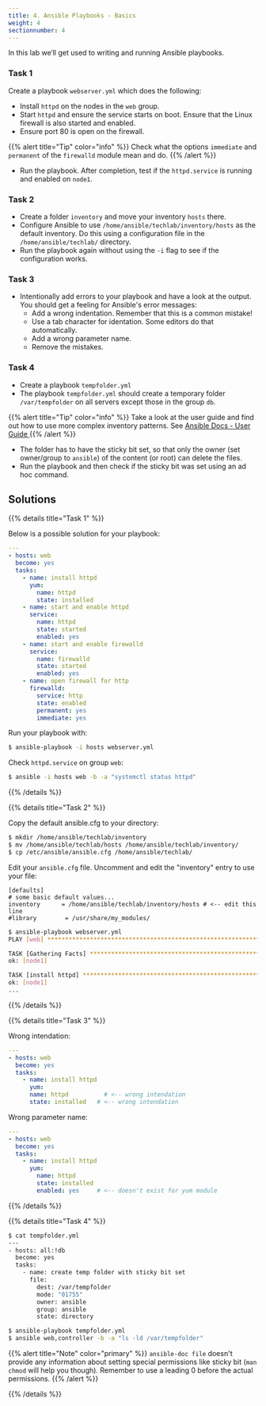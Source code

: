 ```yaml
---
title: 4. Ansible Playbooks - Basics
weight: 4
sectionnumber: 4
---
```


In this lab we’ll get used to writing and running Ansible playbooks.

### Task 1

Create a playbook `webserver.yml` which does the following:

- Install `httpd` on the nodes in the `web` group.
- Start `httpd` and ensure the service starts on boot. Ensure that the Linux firewall is also started and enabled.
- Ensure port 80 is open on the firewall.

{{% alert title="Tip" color="info" %}}
Check what the options `immediate` and `permanent` of the `firewalld` module mean and do.
{{% /alert %}}

- Run the playbook. After completion, test if the `httpd.service` is running and enabled on `node1`.

### Task 2

- Create a folder `inventory` and move your inventory `hosts` there.
- Configure Ansible to use `/home/ansible/techlab/inventory/hosts` as the default inventory. Do this using a configuration file in the `/home/ansible/techlab/` directory.
- Run the playbook again without using the `-i` flag to see if the configuration works.

### Task 3

- Intentionally add errors to your playbook and have a look at the output. You should get a feeling for Ansible's error messages:
  - Add a wrong indentation. Remember that this is a common mistake!
  - Use a tab character for identation. Some editors do that automatically.
  - Add a wrong parameter name.
  - Remove the mistakes.

### Task 4

- Create a playbook `tempfolder.yml`
- The playbook `tempfolder.yml` should create a temporary folder `/var/tempfolder` on all servers except those in the group `db`.

{{% alert title="Tip" color="info" %}}
Take a look at the user guide and find out how to use more complex inventory patterns.
See [Ansible Docs - User Guide ](https://docs.ansible.com/ansible/latest/user_guide/intro_patterns.html#common-patterns)
{{% /alert %}}

- The folder has to have the sticky bit set, so that only the owner (set owner/group to `ansible`) of the content (or root) can delete the files.
- Run the playbook and then check if the sticky bit was set using an ad hoc command.

## Solutions

{{% details title="Task 1" %}}

Below is a possible solution for your playbook:

```yaml
---
- hosts: web
  become: yes
  tasks:
    - name: install httpd
      yum:
        name: httpd
        state: installed
    - name: start and enable httpd
      service:
        name: httpd
        state: started
        enabled: yes
    - name: start and enable firewalld
      service:
        name: firewalld
        state: started
        enabled: yes
    - name: open firewall for http
      firewalld:
        service: http
        state: enabled
        permanent: yes
        immediate: yes
```

Run your playbook with:

```bash
$ ansible-playbook -i hosts webserver.yml
```

Check `httpd.service` on group `web`:

```bash
$ ansible -i hosts web -b -a "systemctl status httpd"
```
{{% /details %}}

{{% details title="Task 2" %}}

Copy the default ansible.cfg to your directory:

```bash
$ mkdir /home/ansible/techlab/inventory
$ mv /home/ansible/techlab/hosts /home/ansible/techlab/inventory/
$ cp /etc/ansible/ansible.cfg /home/ansible/techlab/
```

Edit your `ansible.cfg` file. Uncomment and edit the "inventory" entry to use your file:

```
[defaults]
# some basic default values...
inventory      = /home/ansible/techlab/inventory/hosts # <-- edit this line
#library        = /usr/share/my_modules/
```

```bash
$ ansible-playbook webserver.yml
PLAY [web] ***********************************************************************

TASK [Gathering Facts] ***********************************************************
ok: [node1]

TASK [install httpd] *************************************************************
ok: [node1]
...
```
{{% /details %}}

{{% details title="Task 3" %}}

Wrong intendation:

```yaml
---
- hosts: web
  become: yes
  tasks:
    - name: install httpd
      yum:
      name: httpd	       # <-- wrong intendation
      state: installed   # <-- wrong intendation
```

Wrong parameter name:

```yaml
---
- hosts: web
  become: yes
  tasks:
    - name: install httpd
      yum:
        name: httpd
        state: installed
        enabled: yes     # <-- doesn't exist for yum module
```

{{% /details %}}

{{% details title="Task 4" %}}
```bash
$ cat tempfolder.yml
---
- hosts: all:!db
  become: yes
  tasks:
    - name: create temp folder with sticky bit set
      file:
        dest: /var/tempfolder
        mode: "01755"
        owner: ansible
        group: ansible
        state: directory

$ ansible-playbook tempfolder.yml
$ ansible web,controller -b -a "ls -ld /var/tempfolder"
```
{{% alert title="Note" color="primary" %}}
`ansible-doc file` doesn't provide any information about setting special permissions like sticky bit (`man chmod` will help you though). Remember to use a leading 0 before the actual permissions.
{{% /alert %}}

{{% /details %}}